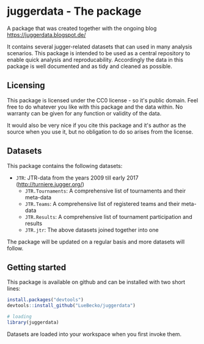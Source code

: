 # juggerdata - The package

A package that was created together with the ongoing blog https://juggerdata.blogspot.de/

It contains several jugger-related datasets that can used in many analysis scenarios. This package is intended to be used as a central repository to enable quick analysis and reproducability. Accordingly the data in this package is well documented and as tidy and cleaned as possible.

## Licensing

This package is licensed under the CC0 license - so it's public domain. Feel free to do whatever you like with this package and the data within. No warranty can be given for any function or validity of the data.

It would also be very nice if you cite this package and it's author as the source when you use it, but no obligation to do so arises from the license.

## Datasets
This package contains the following datasets:

* `JTR`: JTR-data from the years 2009 till early 2017 (http://turniere.jugger.org/)
    * `JTR.Tournaments`: A comprehensive list of tournaments and their meta-data
    * `JTR.Teams`: A comprehensive list of registered teams and their meta-data
    * `JTR.Results`: A comprehensive list of tournament participation and results
    * `JTR.jtr`: The above datasets joined together into one

The package will be updated on a regular basis and more datasets will follow.

## Getting started

This package is available on github and can be installed with two short lines:

```r
install.packages("devtools")
devtools::install_github("LueBecko/juggerdata")

# loading
library(juggerdata)
```

Datasets are loaded into your workspace when you first invoke them.
